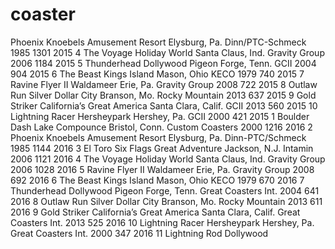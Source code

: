 # coaster
Phoenix	Knoebels Amusement Resort	Elysburg, Pa.	Dinn/PTC-Schmeck	1985	1301	2015
4	The Voyage	Holiday World	Santa Claus, Ind.	Gravity Group	2006	1184	2015
5	Thunderhead	Dollywood	Pigeon Forge, Tenn.	GCII	2004	904	2015
6	The Beast	Kings Island	Mason, Ohio	KECO	1979	740	2015
7	Ravine Flyer II	Waldameer	Erie, Pa.	Gravity Group	2008	722	2015
8	Outlaw Run	Silver Dollar City	Branson, Mo.	Rocky Mountain	2013	637	2015
9	Gold Striker	California’s Great America	Santa Clara, Calif.	GCII	2013	560	2015
10	Lightning Racer	Hersheypark	Hershey, Pa.	GCII	2000	421	2015
1	Boulder Dash	Lake Compounce	Bristol, Conn.	Custom Coasters	2000	1216	2016
2	Phoenix	Knoebels Amusement Resort	Elysburg, Pa.	Dinn-PTC/Schmeck	1985	1144	2016
3	El Toro	Six Flags Great Adventure	Jackson, N.J.	Intamin	2006	1121	2016
4	The Voyage	Holiday World	Santa Claus, Ind.	Gravity Group	2006	1028	2016
5	Ravine Flyer II	Waldameer	Erie, Pa.	Gravity Group	2008	692	2016
6	The Beast	Kings Island	Mason, Ohio	KECO	1979	670	2016
7	Thunderhead	Dollywood	Pigeon Forge, Tenn.	Great Coasters Int.	2004	641	2016
8	Outlaw Run	Silver Dollar City	Branson, Mo.	Rocky Mountain	2013	611	2016
9	Gold Striker	California’s Great America	Santa Clara, Calif.	Great Coasters Int.	2013	525	2016
10	Lightning Racer	Hersheypark	Hershey, Pa.	Great Coasters Int.	2000	347	2016
11	Lightning Rod	Dollywood
